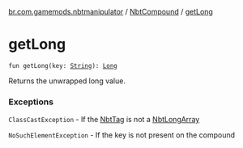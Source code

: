 [br.com.gamemods.nbtmanipulator](../index.md) / [NbtCompound](index.md) / [getLong](./get-long.md)

# getLong

`fun getLong(key: `[`String`](https://kotlinlang.org/api/latest/jvm/stdlib/kotlin/-string/index.html)`): `[`Long`](https://kotlinlang.org/api/latest/jvm/stdlib/kotlin/-long/index.html)

Returns the unwrapped long value.

### Exceptions

`ClassCastException` - If the [NbtTag](../-nbt-tag/index.md) is not a [NbtLongArray](../-nbt-long-array/index.md)

`NoSuchElementException` - If the key is not present on the compound
